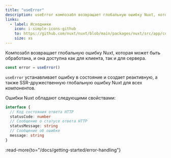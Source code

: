 ```yaml
---
title: "useError"
description: useError композабл возвращает глобальную ошибку Nuxt, которая может быть обработана.
links:
  - label: Исходники
    icon: i-simple-icons-github
    to: https://github.com/nuxt/nuxt/blob/main/packages/nuxt/src/app/composables/error.ts
    size: xs
---
```


Композабл возвращает глобальную ошибку Nuxt, которая может быть обработана, и она доступна как для клиента, так и для сервера.

```ts
const error = useError()
```

`useError` устанавливает ошибку в состояние и создает реактивную, а также SSR-дружественную глобальную ошибку Nuxt для всех компонентов.

Ошибки Nuxt обладают следующими свойствами:

```ts
interface {
  // Код состояния ответа HTTP
  statusCode: number
  // Сообщение о статусе ответа HTTP
  statusMessage: string
  // Сообщение об ошибке
  message: string
}
```

:read-more{to="/docs/getting-started/error-handling"}
